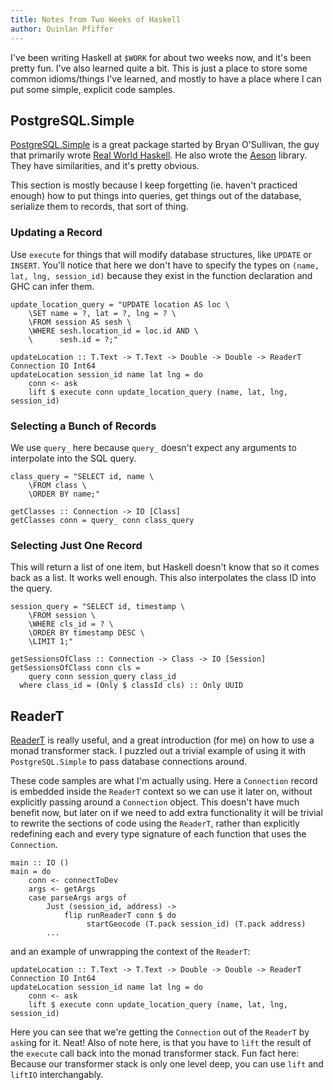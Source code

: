 ```yaml
---
title: Notes from Two Weeks of Haskell
author: Quinlan Pfiffer
---
```


I've been writing Haskell at `$WORK` for about two weeks now, and it's been
pretty fun. I've also learned quite a bit. This is just a place to store some
common idioms/things I've learned, and mostly to have a place where I can put
some simple, explicit code samples.

## PostgreSQL.Simple

[PostgreSQL.Simple](https://hackage.haskell.org/package/postgresql-simple) is a great package started by Bryan O'Sullivan,
the guy that primarily wrote [Real World Haskell](http://book.realworldhaskell.org/read/). He also wrote the [Aeson](http://hackage.haskell.org/package/aeson)
library. They have similarities, and it's pretty obvious.

This section is mostly because I keep forgetting (ie. haven't practiced enough)
how to put things into queries, get things out of the database, serialize them
to records, that sort of thing.

### Updating a Record

Use `execute` for things that will modify database structures, like `UPDATE` or
`INSERT`. You'll notice that here we don't have to specify the types on `(name,
lat, lng, session_id)` because they exist in the function declaration and GHC
can infer them.

```
update_location_query = "UPDATE location AS loc \
    \SET name = ?, lat = ?, lng = ? \
    \FROM session AS sesh \
    \WHERE sesh.location_id = loc.id AND \
    \      sesh.id = ?;"

updateLocation :: T.Text -> T.Text -> Double -> Double -> ReaderT Connection IO Int64
updateLocation session_id name lat lng = do
    conn <- ask
    lift $ execute conn update_location_query (name, lat, lng, session_id)
```

### Selecting a Bunch of Records

We use `query_` here because `query_` doesn't expect any arguments to
interpolate into the SQL query.

```
class_query = "SELECT id, name \
    \FROM class \
    \ORDER BY name;"

getClasses :: Connection -> IO [Class]
getClasses conn = query_ conn class_query
```

### Selecting Just One Record

This will return a list of one item, but Haskell doesn't know that so it comes
back as a list. It works well enough. This also interpolates the class ID into
the query.

```
session_query = "SELECT id, timestamp \
    \FROM session \
    \WHERE cls_id = ? \
    \ORDER BY timestamp DESC \
    \LIMIT 1;"

getSessionsOfClass :: Connection -> Class -> IO [Session]
getSessionsOfClass conn cls =
    query conn session_query class_id
  where class_id = (Only $ classId cls) :: Only UUID
```

## ReaderT

[ReaderT](https://hackage.haskell.org/package/transformers-0.5.5.0/docs/Control-Monad-Trans-Reader.html#t:ReaderT) is
really useful, and a great introduction (for me) on how to use a monad
transformer stack. I puzzled out a trivial example of using it with
`PostgreSQL.Simple` to pass database connections around.

These code samples are what I'm actually using. Here a `Connection` record is
embedded inside the `ReaderT` context so we can use it later on, without
explicitly passing around a `Connection` object. This doesn't have much benefit
now, but later on if we need to add extra functionality it will be trivial to
rewrite the sections of code using the `ReaderT`, rather than explicitly
redefining each and every type signature of each function that uses the
`Connection`.

```
main :: IO ()
main = do
    conn <- connectToDev
    args <- getArgs
    case parseArgs args of
        Just (session_id, address) ->
            flip runReaderT conn $ do
                 startGeocode (T.pack session_id) (T.pack address)
        ...
```

and an example of unwrapping the context of the `ReaderT`:

```
updateLocation :: T.Text -> T.Text -> Double -> Double -> ReaderT Connection IO Int64
updateLocation session_id name lat lng = do
    conn <- ask
    lift $ execute conn update_location_query (name, lat, lng, session_id)
```

Here you can see that we're getting the `Connection` out of the `ReaderT` by
`ask`ing for it. Neat! Also of note here, is that you have to `lift` the result
of the `execute` call back into the monad transformer stack. Fun fact here:
Because our transformer stack is only one level deep, you can use `lift` and
`liftIO` interchangably.
